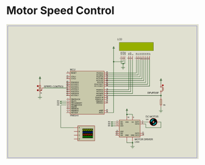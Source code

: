 # Motor Speed Control

![](https://github.com/Michael-M-Mike/Embedded-Systems/blob/master/AVR-Motor%20Speed%20Control/2.PNG)
